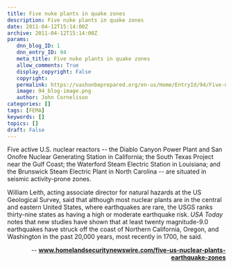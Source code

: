 ```yaml
---
title: Five nuke plants in quake zones
description: Five nuke plants in quake zones
date: 2011-04-12T15:14:00Z
archive: 2011-04-12T15:14:00Z
params:
   dnn_blog_ID: 1
   dnn_entry_ID: 94
   meta_title: Five nuke plants in quake zones
   allow_comments: True
   display_copyright: False
   copyright: 
   permalink: https://vashonbeprepared.org/en-us/Home/EntryId/94/Five-nuke-plants-in-quake-zones
   image: 94_blog-image.png
   author: John Cornelison
categories: []
tags: [FEMA]
keywords: []
topics: []
draft: False
---
```


<p>Five active U.S. nuclear reactors -- the Diablo Canyon Power Plant and San Onofre Nuclear Generating Station in California; the South Texas Project near the Gulf Coast; the Waterford Steam Electric Station in Louisiana; and the Brunswick Steam Electric Plant in North Carolina -- are situated in seismic activity-prone zones.</p>
<p>William Leith, acting associate director for natural hazards at the US Geological Survey, said that although most nuclear plants are in the central and eastern United States, where earthquakes are rare, the USGS ranks thirty-nine states as having a high or moderate earthquake risk. <cite>USA Today</cite> notes that new studies have shown that at least twenty magnitude-9.0 earthquakes have struck off the coast of Northern California, Oregon, and Washington in the past 20,000 years, most recently in 1700, he said.</p>
<p align="right">-- <a href="http://www.homelandsecuritynewswire.com/five-us-nuclear-plants-earthquake-zones"><b>www.homelandsecuritynewswire.com/five-us-nuclear-plants-earthquake-zones</b></a></p>
